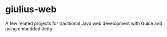 giulius-web
===========

A few related projects for traditional Java web development with Guice and using embedded Jetty

